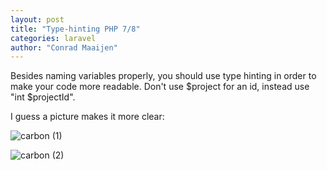 ```yaml
---
layout: post
title: "Type-hinting PHP 7/8"
categories: laravel
author: "Conrad Maaijen"
---
```


Besides naming variables properly, you should use type hinting in order to make your code more readable. Don't use $project for an id, instead use "int $projectId".

I guess a picture makes it more clear:

![carbon (1)](https://user-images.githubusercontent.com/16917278/115402576-d356ce00-a1eb-11eb-938a-2f13eb0fe0a8.png)
<!--more-->
![carbon (2)](https://user-images.githubusercontent.com/16917278/115402631-e073bd00-a1eb-11eb-8ed2-f42dbcf73ac7.png)

